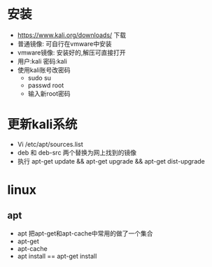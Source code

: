 # 安装

- https://www.kali.org/downloads/ 下载
- 普通镜像: 可自行在vmware中安装
- vmware镜像: 安装好的,解压可直接打开 
- 用户:kali 密码:kali 
- 使用kali账号改密码
  - sudo su
  - passwd root 
  - 输入新root密码

# 更新kali系统

- Vi /etc/apt/sources.list
- deb 和 deb-src 两个替换为网上找到的镜像
- 执行 apt-get update && apt-get upgrade && apt-get dist-upgrade

# linux

## apt

- apt  把apt-get和apt-cache中常用的做了一个集合
- apt-get
- apt-cache
- apt install == apt-get install









